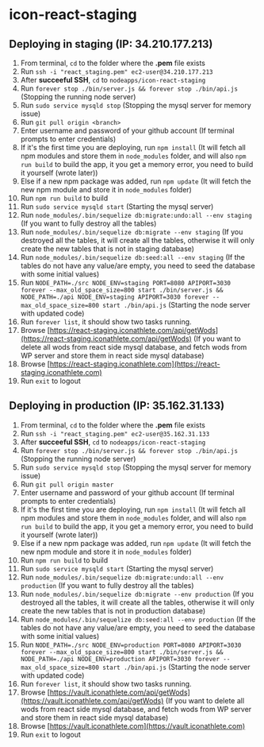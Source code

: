 # icon-react-staging

## Deploying in staging (IP: 34.210.177.213)
1. From terminal, `cd` to the folder where the **.pem** file exists
2. Run `ssh -i "react_staging.pem" ec2-user@34.210.177.213`
3. After **succeeful SSH**, `cd` to `nodeapps/icon-react-staging`
4. Run `forever stop ./bin/server.js && forever stop ./bin/api.js` (Stopping the running node server)
5. Run `sudo service mysqld stop` (Stopping the mysql server for memory issue)
6. Run `git pull origin <branch>`
7. Enter username and password of your github account (If terminal prompts to enter credentials)
8. If it's the first time you are deploying, run `npm install` (It will fetch all npm modules and store them in `node_modules` folder, and will also `npm run build` to build the app, it you get a memory error, you need to build it yourself (wrote later))
9. Else if a new npm package was added, run `npm update` (It will fetch the new npm module and store it in `node_modules` folder)
10. Run `npm run build` to build
11. Run `sudo service mysqld start` (Starting the mysql server)
12. Run `node_modules/.bin/sequelize db:migrate:undo:all --env staging` (If you want to fully destroy all the tables)
13. Run `node_modules/.bin/sequelize db:migrate --env staging` (If you destroyed all the tables, it will create all the tables, otherwise it will only create the new tables that is not in staging database)
14. Run `node_modules/.bin/sequelize db:seed:all --env staging` (If the tables do not have any value/are empty, you need to seed the database with some initial values)
15. Run `NODE_PATH=./src NODE_ENV=staging PORT=8080 APIPORT=3030 forever --max_old_space_size=800 start ./bin/server.js && NODE_PATH=./api NODE_ENV=staging APIPORT=3030 forever --max_old_space_size=800 start ./bin/api.js` (Starting the node server with updated code)
16. Run `forever list`, it should show two tasks running.
17. Browse [https://react-staging.iconathlete.com/api/getWods](https://react-staging.iconathlete.com/api/getWods) (If you want to delete all wods from react side mysql database, and fetch wods from WP server and store them in react side mysql database)
18. Browse [https://react-staging.iconathlete.com](https://react-staging.iconathlete.com)
19. Run `exit` to logout

## Deploying in production (IP: 35.162.31.133)
1. From terminal, `cd` to the folder where the **.pem** file exists
2. Run `ssh -i "react_staging.pem" ec2-user@35.162.31.133`
3. After **succeeful SSH**, `cd` to `nodeapps/icon-react-staging`
4. Run `forever stop ./bin/server.js && forever stop ./bin/api.js` (Stopping the running node server)
5. Run `sudo service mysqld stop` (Stopping the mysql server for memory issue)
6. Run `git pull origin master`
7. Enter username and password of your github account (If terminal prompts to enter credentials)
8. If it's the first time you are deploying, run `npm install` (It will fetch all npm modules and store them in `node_modules` folder, and will also `npm run build` to build the app, it you get a memory error, you need to build it yourself (wrote later))
9. Else if a new npm package was added, run `npm update` (It will fetch the new npm module and store it in `node_modules` folder)
10. Run `npm run build` to build
11. Run `sudo service mysqld start` (Starting the mysql server)
12. Run `node_modules/.bin/sequelize db:migrate:undo:all --env production` (If you want to fully destroy all the tables)
13. Run `node_modules/.bin/sequelize db:migrate --env production` (If you destroyed all the tables, it will create all the tables, otherwise it will only create the new tables that is not in production database)
14. Run `node_modules/.bin/sequelize db:seed:all --env production` (If the tables do not have any value/are empty, you need to seed the database with some initial values)
15. Run `NODE_PATH=./src NODE_ENV=production PORT=8080 APIPORT=3030 forever --max_old_space_size=800 start ./bin/server.js && NODE_PATH=./api NODE_ENV=production APIPORT=3030 forever --max_old_space_size=800 start ./bin/api.js` (Starting the node server with updated code)
16. Run `forever list`, it should show two tasks running.
17. Browse [https://vault.iconathlete.com/api/getWods](https://vault.iconathlete.com/api/getWods) (If you want to delete all wods from react side mysql database, and fetch wods from WP server and store them in react side mysql database)
18. Browse [https://vault.iconathlete.com](https://vault.iconathlete.com)
19. Run `exit` to logout
